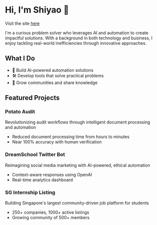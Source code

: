 # Hi, I'm Shiyao 👋

Visit the site [here](https://eaziym.github.io/shiyao.me/)

I'm a curious problem solver who leverages AI and automation to create impactful solutions. With a background in both technology and business, I enjoy tackling real-world inefficiencies through innovative approaches.

## What I Do

- 🤖 Build AI-powered automation solutions
- 🛠️ Develop tools that solve practical problems
- 🌱 Grow communities and share knowledge

## Featured Projects

### Potato Audit

Revolutionizing audit workflows through intelligent document processing and automation

- Reduced document processing time from hours to minutes
- Near 100% accuracy with human verification

### DreamSchool Twitter Bot

Reimagining social media marketing with AI-powered, ethical automation

- Context-aware responses using OpenAI
- Real-time analytics dashboard

### SG Internship Listing

Building Singapore's largest community-driven job platform for students

- 250+ companies, 1000+ active listings
- Growing community of 500+ members
